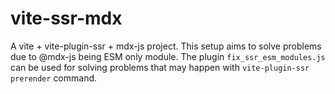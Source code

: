 # vite-ssr-mdx
A vite + vite-plugin-ssr + mdx-js project.
This setup aims to solve problems due to @mdx-js being ESM only module.
The plugin `fix_ssr_esm_modules.js` can be used for solving problems that may happen with `vite-plugin-ssr prerender` command.
